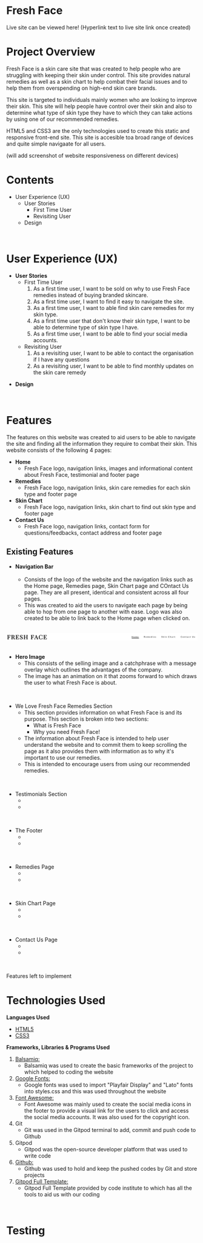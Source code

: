 # Fresh Face

Live site can be viewed here! (Hyperlink text to live site link once created)

# Project Overview
Fresh Face is a skin care site that was created to help people who are struggling with keeping their skin under control. This site provides natural remedies as well as a skin chart to help combat their facial issues and to help them from overspending on high-end skin care brands. 

This site is targeted to individuals mainly women who are looking to improve their skin. This site will help people have control over their skin and also to determine what type of skin type they have to which they can take actions by using one of our recommended remedies.

HTML5 and CSS3 are the only technologies used to create this static and responsive front-end site. This site is accesible toa broad range of devices and quite simple navigaate for all users.

(will add screenshot of website responsiveness on different devices)
<br>

# Contents
<ul>
<li>
User Experience (UX)
<ul>
<li> User Stories
<ul>
<li>First Time User</li>
<li>Revisiting User
</ul>
</li>
</ul>
<ul>
<li>Design</li>
</ul>
</li>
</ul>
<br>

# User Experience (UX)
<ul>
<li> <strong>User Stories</strong>
<ul>
<li>First Time User
<ol>
<li>As a first time user, I want to be sold on why to use Fresh Face remedies instead of buying branded skincare.</li>
<li>As a first time user, I want to find it easy to navigate the site.</li>
<li>As a first time user, I want to able find skin care remedies for my skin type.</li>
<li>As a first time user that don't know their skin type, I want to be able to determine type of skin type I have.</li>
<li>As a first time user, I want to be able to find your social media accounts.</li>
</ol>
</li>
<li>Revisiting User
<ol>
<li>As a revisiting user, I want to be able to contact the organisation if I have any questions</li>
<li>As a revisiting user, I want to be able to find monthly updates on the skin care remedy</li>
</ol>
</ul>
</ul>

<ul>
<li><strong>Design</strong></li>
</ul>
<br>

# Features
The features on this website was created to aid users to be able to navigate the site and finding all the information they require to combat their skin. This website consists of the following 4 pages:
<ul>
<li><strong>Home</strong>
<ul>
<li>Fresh Face logo, navigation links, images and informational content about Fresh Face, testimonial and footer page</li>
</ul>
</li>
<li><strong>Remedies</strong>
<ul>
<li>Fresh Face logo, navigation links, skin care remedies for each skin type and footer page</li>
</ul>
</li>
<li><strong>Skin Chart</strong>
<ul>
<li>Fresh Face logo, navigation links, skin chart to find out skin type and footer page</li>
</ul>
</li>
<li><strong>Contact Us</strong>
<ul>
<li>Fresh Face logo, navigation links, contact form for questions/feedbacks, contact address and footer page</li>
</ul>
</li>
</ul>

## Existing Features 
<ul>
<li> <strong>Navigation Bar</strong>
<ul>
<br>
<li>Consists of the logo of the website and the navigation links such as the Home page, Remedies page, Skin Chart page and COntact Us page. They are all present, identical and consistent across all four pages.</li>
<li>This was created to aid the users to navigate each page by being able to hop from one page to another with ease. Logo was also created to be able to link back to the Home page when clicked on.</li>
</ul>
</li>
</ul>
<br>
<img src="assets/images/navigation-bar.png">
<br>
<br>
<ul>
<li><strong>Hero Image</strong>
<ul>
<li>This consists of the selling image and a catchphrase with a message overlay which outlines the advantages of the company. </li>
<li>The image has an animation on it that zooms forward to which draws the user to what Fresh Face is about.</li>
</ul>
</li>
</ul>

<img section>

<ul>
<li>We Love Fresh Face Remedies Section
<ul>
<li>This section provides information on what Fresh Face is and its purpose. This section is broken into two sections:
<ul>
<li>What is Fresh Face</li>
<li>Why you need Fresh Face!</li>
</ul>
</li>
<li>The information about Fresh Face is intended to help user understand the website and to commit them to keep scrolling the page as it also provides them with information as to why it's important to use our remedies.</li>
<li>This is intended to encourage users from using our recommended remedies. </li>
</ul>
</li>
</ul>

<img section>

<ul>
<li>Testimonials Section
<ul>
<li></li>
<li></li>
</ul>
</li>
</ul>

<img section>

<ul>
<li>The Footer
<ul>
<li></li>
<li></li>
</ul>
</li>
</ul>

<img section>

<ul>
<li>Remedies Page
<ul>
<li></li>
<li></li>
</ul>
</li>
</ul>

<img section>

<ul>
<li>Skin Chart Page
<ul>
<li></li>
<li></li>
</ul>
</li>
</ul>

<img section>

<ul>
<li>Contact Us Page
<ul>
<li></li>
<li></li>
</ul>
</li>
</ul>

<img section>

Features left to implement
<br>

# Technologies Used

<strong>Languages Used</strong>
<ul>
<li><a href="https://en.wikipedia.org/wiki/HTML5">HTML5</a></li>
<li><a href="https://en.wikipedia.org/wiki/CSS">CSS3</a></li>
</ul>

<strong>Frameworks, Libraries & Programs Used</strong>
<ol>
<li><a href="https://balsamiq.com/">Balsamiq:</a>
<ul>
<li>Balsamiq was used to create the basic frameworks of the project to which helped to coding the website</li>
</ul>
</li>
<li><a href="https://fonts.google.com/">Google Fonts:</a>
<ul>
<li>Google fonts was used to import "Playfair Display" and "Lato" fonts into styles.css and this was used throughout the website</li>
</ul>
</li>
<li><a href="https://fontawesome.com/">Font Awesome:</a>
<ul>
<li>Font Awesome was mainly used to create the social media icons in the footer to provide a visual link for the users to click and access the social media accounts. It was also used for the copyright icon.</li>
</ul>
</li>
<li>Git
<ul>
<li>Git was used in the Gitpod terminal to add, commit and push code to Github</li>
</ul>
</li>
<li>Gitpod
<ul>
<li>Gitpod was the open-source developer platform that was used to write code</li>
</ul>
</li>
<li><a href="https://github.com/">Github:</a>
<ul>
<li>Github was used to hold and keep the pushed codes by Git and store projects</li>
</ul>
</li>
<li><a href="https://github.com/Code-Institute-Org/gitpod-full-template">Gitpod Full Template:</a>
<ul>
<li>Gitpod Full Template provided by code institute to which has all the tools to aid us with our coding</li>
</ul>
</li>
</ol>
<br>

# Testing


